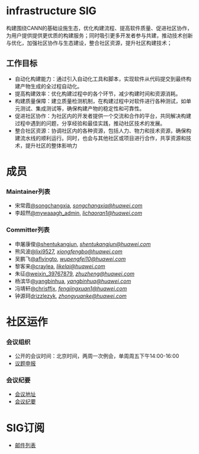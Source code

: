 # infrastructure SIG
构建围绕CANN的基础设施生态，优化构建流程、提高软件质量、促进社区协作，为用户提供提供更优质的构建服务；同时吸引更多开发者参与共建，推动技术创新与优化，加强社区协作与生态建设，整合社区资源，提升社区构建技术；

## 工作目标
- 自动化构建能力：通过引入自动化工具和脚本，实现软件从代码提交到最终构建产物生成的全过程自动化。
- 提高构建效率：优化构建过程中的各个环节，减少构建时间和资源消耗。
- 构建质量保障：建立质量检测机制，在构建过程中对软件进行各种测试，如单元测试、集成测试等，确保构建产物的稳定性和可靠性。
- 促进社区协作：为社区内的开发者提供一个交流和合作的平台，共同解决构建过程中遇到的问题，分享经验和最佳实践，推动社区技术的发展。
- 整合社区资源：协调社区内的各种资源，包括人力、物力和技术资源，确保构建流水线的顺利运行。同时，也会与其他社区或项目进行合作，共享资源和技术，提升社区的整体影响力


# 成员

### Maintainer列表
- 宋常霞[@songchangxia](https://gitcode.com/songchangxia), *songchangxia@huawei.com*
- 李超然[@mywaaagh_admin](https://gitcode.com/mywaaagh_admin), *lichaoran1@huawei.com*

### Committer列表
- 申屠康俊[@shentukangjun](https://gitcode.com/shentukangjun), *shentukangjun@huawei.com*
- 熊风波[@lixi9527](https://gitcode.com/lixi9527), *xiongfengbo@huawei.com*
- 吴鹏飞[@aflyingto](https://gitcode.com/aflyingto), *wupengfei10@huawei.com*
- 黎客来[@craylea](https://gitcode.com/craylea), *likelai@huawei.com*
- 朱征[@weixin_39767879](https://gitcode.com/weixin_39767879), *zhuzheng@huawei.com*
- 杨滨华[@yangbinhua](https://gitcode.com/yangbinhua), *yangbinhua@huawei.com*
- 冯靖轩[@chrisffjx](https://gitcode.com/chrisffjx), *fengjingxuan1@huawei.com*
- 钟源珂[drizzlezyk](https://gitcode.com/drizzlezyk), *zhongyuanke@huawei.com*

# 社区运作

### 会议组织

- 公开的会议时间：北京时间，两周一次例会，单周周五下午14:00-16:00
- [议题申报](https://etherpad.meeting.osinfra.cn/p/sig-infrastructure)

### 会议纪要

- [会议地址](https://meeting.osinfra.cn/cann/)
- [会议纪要](https://etherpad.meeting.osinfra.cn/p/sig-infrastructure)

# SIG订阅

- [邮件列表](https://mailweb.cann.osinfra.cn/mailman3/lists/infrastructure.cann.osinfra.cn/)

